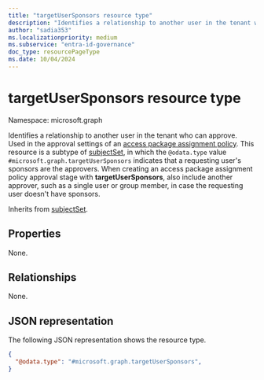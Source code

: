 ```yaml
---
title: "targetUserSponsors resource type"
description: "Identifies a relationship to another user in the tenant who can approve."
author: "sadia353"
ms.localizationpriority: medium
ms.subservice: "entra-id-governance"
doc_type: resourcePageType
ms.date: 10/04/2024
---
```


# targetUserSponsors resource type

Namespace: microsoft.graph

Identifies a relationship to another user in the tenant who can approve. Used in the approval settings of an [access package assignment policy](accesspackageassignmentpolicy.md).
This resource is a subtype of [subjectSet](subjectset.md), in which the `@odata.type` value `#microsoft.graph.targetUserSponsors` indicates that a requesting user's sponsors are the approvers. When creating an access package assignment policy approval stage with **targetUserSponsors**, also include another approver, such as a single user or group member, in case the requesting user doesn't have sponsors.

Inherits from [subjectSet](subjectset.md).

## Properties

None.

## Relationships

None.

## JSON representation

The following JSON representation shows the resource type.

<!-- {
  "blockType": "resource",
  "@odata.type": "microsoft.graph.targetUserSponsors"
}
-->
``` json
{
  "@odata.type": "#microsoft.graph.targetUserSponsors",
}
```
